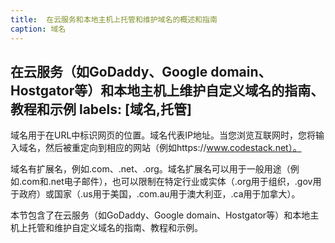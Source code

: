 ```yaml
---
title:  在云服务和本地主机上托管和维护域名的概述和指南
caption: 域名
---
```

 在云服务（如GoDaddy、Google domain、Hostgator等）和本地主机上维护自定义域名的指南、教程和示例
labels: [域名,托管]
---
域名用于在URL中标识网页的位置。域名代表IP地址。当您浏览互联网时，您将输入域名，然后被重定向到相应的网站（例如https://www.codestack.net）。

域名有扩展名，例如.com、.net、.org。域名扩展名可以用于一般用途（例如.com和.net电子邮件），也可以限制在特定行业或实体（.org用于组织，.gov用于政府）或国家（.us用于美国，.com.au用于澳大利亚，.ca用于加拿大）。

本节包含了在云服务（如GoDaddy、Google domain、Hostgator等）和本地主机上托管和维护自定义域名的指南、教程和示例。